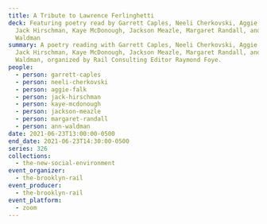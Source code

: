 ```yaml
---
title: A Tribute to Lawrence Ferlinghetti
deck: Featuring poetry read by Garrett Caples, Neeli Cherkovski, Aggie Falk,
  Jack Hirschman, Kaye McDonough, Jackson Meazle, Margaret Randall, and Anne
  Waldman
summary: A poetry reading with Garrett Caples, Neeli Cherkovski, Aggie Falk,
  Jack Hirschman, Kaye McDonough, Jackson Meazle, Margaret Randall, and Anne
  Waldman, organized by Rail Consulting Editor Raymond Foye.
people:
  - person: garrett-caples
  - person: neeli-cherkovski
  - person: aggie-falk
  - person: jack-hirschman
  - person: kaye-mcdonough
  - person: jackson-meazle
  - person: margaret-randall
  - person: ann-waldman
date: 2021-06-23T13:00:00-0500
end_date: 2021-06-23T14:30:00-0500
series: 326
collections:
  - the-new-social-environment
event_organizer:
  - the-brooklyn-rail
event_producer:
  - the-brooklyn-rail
event_platform:
  - zoom
---
```

